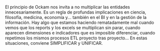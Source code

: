 ﻿---
UniqueId: FCpimotIrV
Title: Principio de parsimonia
Section: Blog
Url: blog/ockam.html
Date: 2016-09-05T00:00:00.0000000
Description: "El principio de Ockam nos invita a no multiplicar las entidades innecesariamente. Es un regla de profundas implicaciones en ciencia, filosofía, medicina, economía y..."
Image: ockam.jpeg
Id: 0

---
El principio de Ockam nos invita a no multiplicar las entidades innecesariamente. Es un regla de profundas implicaciones en ciencia, filosofía, medicina, economía y... también en el BI y en la gestión de la información. Hay algo que estamos haciendo rematadamente mal cuando vemos que los reports y los excels se multiplican sin parar, cuando aparecen dimensiones e indicadores que es imposible diferenciar, cuando repetimos los mismos procesos ETL proyecto tras proyecto... En estas situaciones, conviene SIMPLIFICAR y UNIFICAR.